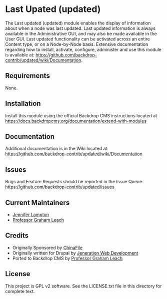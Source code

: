 Last Upated (updated)
========
<!--
The first paragraph of this file should be kept short as it will be used as the
project summary on BackdropCMS.org. Aim for about 240 characters (three lines at
80 characters each).

All lines in this file should be no more than 80 characters long for legibility,
unless including a URL or example that requires the line to not wrap.
|<- - - - - - - This line is exactly 80 characters for reference - - - - - - ->|

Detail in READMEs should be limited to the minimum required for installation and
getting started. More detailed documentation should be moved to a GitHub wiki
page; for example: https://github.com/backdrop-contrib/setup/wiki/Documentation.
-->

The Last updated (updated) module enables the display of information about when a node was last updated.  Last updated information is always available in the Administrative GUI, and may also be made available in the User GUI. Last updated functionality can be activated across an entire Content type, or on a Node-by-Node basis. Extensive documentation regarding how to install, activate, configure, administer and use this module is available at: https://github.com/backdrop-contrib/updated/wiki/Documentation.

Requirements
------------
None.

Installation
------------
Install this module using the official Backdrop CMS instructions located at
https://docs.backdropcms.org/documentation/extend-with-modules

Documentation
-------------
Additional documentation is in the Wiki located at:
https://github.com/backdrop-contrib/updated/wiki/Documentation


Issues
------
Bugs and Feature Requests should be reported in the Issue Queue:
https://github.com/backdrop-contrib/updated/issues


Current Maintainers
-------------------
- [Jennifer Lampton](https://github.com/jenlampton)
- [Professor Graham Leach](https://github.com/professorGram)


Credits
-------
- Originally Sponsored by [ChinaFile](http://chinafile.com/)
- Originally written for Drupal by [Jeneration Web Development](http://www.jenerationweb.com/)
- Ported to Backdrop CMS by [Professor Graham Leach](https://github.com/professorGram)


License
-------
This project is GPL v2 software.
See the LICENSE.txt file in this directory for complete text.